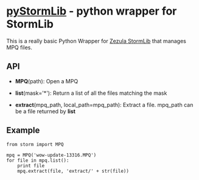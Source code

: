 [pyStormLib](http://blog.vjeux.com/) - python wrapper for StormLib
================================

This is a really basic Python Wrapper for [Zezula StormLib](http://www.zezula.net/en/mpq/stormlib.html) that manages MPQ files.

API
---
* **MPQ**(path): Open a MPQ

* **list**(mask='*'): Return a list of all the files matching the mask

* **extract**(mpq_path, local_path=mpq_path): Extract a file.
mpq_path can be a file returned by **list**



Example
-------
    from storm import MPQ
    
    mpq = MPQ('wow-update-13316.MPQ')
    for file in mpq.list():
        print file
        mpq.extract(file, 'extract/' + str(file))
